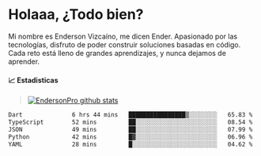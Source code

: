 
# Holaaa, ¿Todo bien?

Mi nombre es Enderson Vizcaíno, me dicen Ender. Apasionado por las tecnologías, disfruto de poder construir soluciones basadas en código. Cada reto está lleno de grandes aprendizajes, y nunca dejamos de aprender. 

#### :chart_with_upwards_trend: Estadisticas
> [![EndersonPro github stats](https://github-readme-stats.vercel.app/api?username=endersonpro&theme=vue-dark&show_icons=true)](https://github.com/anuraghazra/github-readme-stats) 


<!--START_SECTION:waka-->

```txt
Dart              6 hrs 44 mins   ████████████████▒░░░░░░░░   65.83 %
TypeScript        52 mins         ██░░░░░░░░░░░░░░░░░░░░░░░   08.54 %
JSON              49 mins         ██░░░░░░░░░░░░░░░░░░░░░░░   07.99 %
Python            42 mins         █▓░░░░░░░░░░░░░░░░░░░░░░░   06.96 %
YAML              28 mins         █░░░░░░░░░░░░░░░░░░░░░░░░   04.62 %
```

<!--END_SECTION:waka-->

[website]: https://endersonpro.github.io/portfolio/
[twitter]: https://twitter.com/endersonj_
[youtube]: https://youtube.com/ByEnderson
[instagram]: https://instagram.com/endersonvizc
[linkedin]: https://www.linkedin.com/in/enderson-vizcaino-2aa927175/
